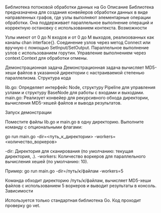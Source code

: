 Библиотека потоковой обработки данных на Go
Описание
Библиотека предназначена для создания конвейеров обработки данных в виде направленных графов, где узлы выполняют элементарные операции обработки. Она поддерживает параллельное выполнение операций и корректную остановку с использованием контекста.
Возможности

Узлы имеют от 0 до N входов и от 0 до M выходов, реализованных как каналы chan interface{}.
Соединение узлов через метод Connect или вручную с помощью SetInput/SetOutput.
Параллельное выполнение узлов с использованием горутин.
Управление выполнением через context.Context для обработки отмены.

Демонстрационная задача
Демонстрационная задача вычисляет MD5-хеши файлов в указанной директории с настраиваемой степенью параллелизма.
Структура кода

lib.go: Определяет интерфейс Node, структуру Pipeline для управления узлами и структуру BaseNode для работы с входами и выходами.
main.go: Реализует конвейер для рекурсивного обхода директории, вычисления MD5-хешей файлов и вывода результатов.

Запуск демонстрации

Поместите файлы lib.go и main.go в одну директорию.
Выполните команду с опциональными флагами:

go run main.go -dir=<путь_к_директории> -workers=<количество_воркеров>


-dir: Директория для сканирования (по умолчанию: текущая директория, .).
-workers: Количество воркеров для параллельного вычисления хешей (по умолчанию: 10).

Пример:
go run main.go -dir=/путь/к/файлам -workers=5

Команда обходит директорию /путь/к/файлам, вычисляет MD5-хеши файлов с использованием 5 воркеров и выводит результаты в консоль.
Зависимости

Используется только стандартная библиотека Go.
Код проходит проверку go vet.

